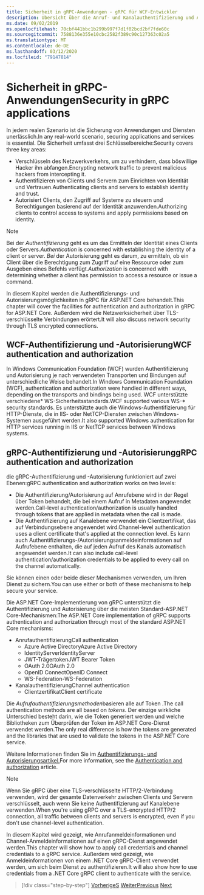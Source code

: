 ```yaml
---
title: Sicherheit in gRPC-Anwendungen - gRPC für WCF-Entwickler
description: Übersicht über die Anruf- und Kanalauthentifizierung und Autorisierung in gRPC.
ms.date: 09/02/2019
ms.openlocfilehash: 70cbf441bbc1b299b997f7d1f02bcd2bf7fde60c
ms.sourcegitcommit: 7588136e355e10cbc2582f389c90c127363c02a5
ms.translationtype: MT
ms.contentlocale: de-DE
ms.lasthandoff: 03/12/2020
ms.locfileid: "79147814"
---
```

# <a name="security-in-grpc-applications"></a><span data-ttu-id="72846-103">Sicherheit in gRPC-Anwendungen</span><span class="sxs-lookup"><span data-stu-id="72846-103">Security in gRPC applications</span></span>

<span data-ttu-id="72846-104">In jedem realen Szenario ist die Sicherung von Anwendungen und Diensten unerlässlich.</span><span class="sxs-lookup"><span data-stu-id="72846-104">In any real-world scenario, securing applications and services is essential.</span></span> <span data-ttu-id="72846-105">Die Sicherheit umfasst drei Schlüsselbereiche:</span><span class="sxs-lookup"><span data-stu-id="72846-105">Security covers three key areas:</span></span>

* <span data-ttu-id="72846-106">Verschlüsseln des Netzwerkverkehrs, um zu verhindern, dass böswillige Hacker ihn abfangen.</span><span class="sxs-lookup"><span data-stu-id="72846-106">Encrypting network traffic to prevent malicious hackers from intercepting it.</span></span>
* <span data-ttu-id="72846-107">Authentifizieren von Clients und Servern zum Einrichten von Identität und Vertrauen.</span><span class="sxs-lookup"><span data-stu-id="72846-107">Authenticating clients and servers to establish identity and trust.</span></span>
* <span data-ttu-id="72846-108">Autorisiert Clients, den Zugriff auf Systeme zu steuern und Berechtigungen basierend auf der Identität anzuwenden.</span><span class="sxs-lookup"><span data-stu-id="72846-108">Authorizing clients to control access to systems and apply permissions based on identity.</span></span>

> [!NOTE]
> <span data-ttu-id="72846-109">Bei der *Authentifizierung* geht es um das Ermitteln der Identität eines Clients oder Servers.</span><span class="sxs-lookup"><span data-stu-id="72846-109">*Authentication* is concerned with establishing the identity of a client or server.</span></span> <span data-ttu-id="72846-110">*Bei* der Autorisierung geht es darum, zu ermitteln, ob ein Client über die Berechtigung zum Zugriff auf eine Ressource oder zum Ausgeben eines Befehls verfügt.</span><span class="sxs-lookup"><span data-stu-id="72846-110">*Authorization* is concerned with determining whether a client has permission to access a resource or issue a command.</span></span>

<span data-ttu-id="72846-111">In diesem Kapitel werden die Authentifizierungs- und Autorisierungsmöglichkeiten in gRPC für ASP.NET Core behandelt.</span><span class="sxs-lookup"><span data-stu-id="72846-111">This chapter will cover the facilities for authentication and authorization in gRPC for ASP.NET Core.</span></span> <span data-ttu-id="72846-112">Außerdem wird die Netzwerksicherheit über TLS-verschlüsselte Verbindungen erörtert.</span><span class="sxs-lookup"><span data-stu-id="72846-112">It will also discuss network security through TLS encrypted connections.</span></span>

## <a name="wcf-authentication-and-authorization"></a><span data-ttu-id="72846-113">WCF-Authentifizierung und -Autorisierung</span><span class="sxs-lookup"><span data-stu-id="72846-113">WCF authentication and authorization</span></span>

<span data-ttu-id="72846-114">In Windows Communication Foundation (WCF) wurden Authentifizierung und Autorisierung je nach verwendeten Transporten und Bindungen auf unterschiedliche Weise behandelt.</span><span class="sxs-lookup"><span data-stu-id="72846-114">In Windows Communication Foundation (WCF), authentication and authorization were handled in different ways, depending on the transports and bindings being used.</span></span> <span data-ttu-id="72846-115">WCF unterstützte verschiedene\* WS-Sicherheitsstandards.</span><span class="sxs-lookup"><span data-stu-id="72846-115">WCF supported various WS-\* security standards.</span></span> <span data-ttu-id="72846-116">Es unterstützte auch die Windows-Authentifizierung für HTTP-Dienste, die in IIS- oder NetTCP-Diensten zwischen Windows-Systemen ausgeführt werden.</span><span class="sxs-lookup"><span data-stu-id="72846-116">It also supported Windows authentication for HTTP services running in IIS or NetTCP services between Windows systems.</span></span>

## <a name="grpc-authentication-and-authorization"></a><span data-ttu-id="72846-117">gRPC-Authentifizierung und -Autorisierung</span><span class="sxs-lookup"><span data-stu-id="72846-117">gRPC authentication and authorization</span></span>

<span data-ttu-id="72846-118">die gRPC-Authentifizierung und -Autorisierung funktioniert auf zwei Ebenen:</span><span class="sxs-lookup"><span data-stu-id="72846-118">gRPC authentication and authorization works on two levels:</span></span>

* <span data-ttu-id="72846-119">Die Authentifizierung/Autorisierung auf Anrufebene wird in der Regel über Token behandelt, die bei einem Aufruf in Metadaten angewendet werden.</span><span class="sxs-lookup"><span data-stu-id="72846-119">Call-level authentication/authorization is usually handled through tokens that are applied in metadata when the call is made.</span></span>
* <span data-ttu-id="72846-120">Die Authentifizierung auf Kanalebene verwendet ein Clientzertifikat, das auf Verbindungsebene angewendet wird.</span><span class="sxs-lookup"><span data-stu-id="72846-120">Channel-level authentication uses a client certificate that's applied at the connection level.</span></span> <span data-ttu-id="72846-121">Es kann auch Authentifizierungs-/Autorisierungsanmeldeinformationen auf Aufrufebene enthalten, die auf jeden Aufruf des Kanals automatisch angewendet werden.</span><span class="sxs-lookup"><span data-stu-id="72846-121">It can also include call-level authentication/authorization credentials to be applied to every call on the channel automatically.</span></span>

<span data-ttu-id="72846-122">Sie können einen oder beide dieser Mechanismen verwenden, um Ihren Dienst zu sichern.</span><span class="sxs-lookup"><span data-stu-id="72846-122">You can use either or both of these mechanisms to help secure your service.</span></span>

<span data-ttu-id="72846-123">Die ASP.NET Core-Implementierung von gRPC unterstützt die Authentifizierung und Autorisierung über die meisten Standard-ASP.NET Core-Mechanismen:</span><span class="sxs-lookup"><span data-stu-id="72846-123">The ASP.NET Core implementation of gRPC supports authentication and authorization through most of the standard ASP.NET Core mechanisms:</span></span>

- <span data-ttu-id="72846-124">Anrufauthentifizierung</span><span class="sxs-lookup"><span data-stu-id="72846-124">Call authentication</span></span>
  - <span data-ttu-id="72846-125">Azure Active Directory</span><span class="sxs-lookup"><span data-stu-id="72846-125">Azure Active Directory</span></span>
  - <span data-ttu-id="72846-126">IdentityServer</span><span class="sxs-lookup"><span data-stu-id="72846-126">IdentityServer</span></span>
  - <span data-ttu-id="72846-127">JWT-Trägertoken</span><span class="sxs-lookup"><span data-stu-id="72846-127">JWT Bearer Token</span></span>
  - <span data-ttu-id="72846-128">OAuth 2.0</span><span class="sxs-lookup"><span data-stu-id="72846-128">OAuth 2.0</span></span>
  - <span data-ttu-id="72846-129">OpenID Connect</span><span class="sxs-lookup"><span data-stu-id="72846-129">OpenID Connect</span></span>
  - <span data-ttu-id="72846-130">WS-Federation-</span><span class="sxs-lookup"><span data-stu-id="72846-130">WS-Federation</span></span>
- <span data-ttu-id="72846-131">Kanalauthentifizierung</span><span class="sxs-lookup"><span data-stu-id="72846-131">Channel authentication</span></span>
  - <span data-ttu-id="72846-132">Clientzertifikat</span><span class="sxs-lookup"><span data-stu-id="72846-132">Client certificate</span></span>

<span data-ttu-id="72846-133">Die *Aufrufauthentifizierungsmethoden*basieren alle auf Token .</span><span class="sxs-lookup"><span data-stu-id="72846-133">The call authentication methods are all based on *tokens*.</span></span> <span data-ttu-id="72846-134">Der einzige wirkliche Unterschied besteht darin, wie die Token generiert werden und welche Bibliotheken zum Überprüfen der Token im ASP.NET Core-Dienst verwendet werden.</span><span class="sxs-lookup"><span data-stu-id="72846-134">The only real difference is how the tokens are generated and the libraries that are used to validate the tokens in the ASP.NET Core service.</span></span>

<span data-ttu-id="72846-135">Weitere Informationen finden Sie im [Authentifizierungs- und Autorisierungsartikel.](/aspnet/core/grpc/authn-and-authz)</span><span class="sxs-lookup"><span data-stu-id="72846-135">For more information, see the [Authentication and authorization](/aspnet/core/grpc/authn-and-authz) article.</span></span>

> [!NOTE]
> <span data-ttu-id="72846-136">Wenn Sie gRPC über eine TLS-verschlüsselte HTTP/2-Verbindung verwenden, wird der gesamte Datenverkehr zwischen Clients und Servern verschlüsselt, auch wenn Sie keine Authentifizierung auf Kanalebene verwenden.</span><span class="sxs-lookup"><span data-stu-id="72846-136">When you're using gRPC over a TLS-encrypted HTTP/2 connection, all traffic between clients and servers is encrypted, even if you don't use channel-level authentication.</span></span>

<span data-ttu-id="72846-137">In diesem Kapitel wird gezeigt, wie Anrufanmeldeinformationen und Channel-Anmeldeinformationen auf einen gRPC-Dienst angewendet werden.</span><span class="sxs-lookup"><span data-stu-id="72846-137">This chapter will show how to apply call credentials and channel credentials to a gRPC service.</span></span> <span data-ttu-id="72846-138">Außerdem wird gezeigt, wie Anmeldeinformationen von einem .NET Core gRPC-Client verwendet werden, um sich beim Dienst zu authentifizieren.</span><span class="sxs-lookup"><span data-stu-id="72846-138">It will also show how to use credentials from a .NET Core gRPC client to authenticate with the service.</span></span>

>[!div class="step-by-step"]
><span data-ttu-id="72846-139">[VorherigeS](client-libraries.md)
>[Weiter](call-credentials.md)</span><span class="sxs-lookup"><span data-stu-id="72846-139">[Previous](client-libraries.md)
[Next](call-credentials.md)</span></span>
